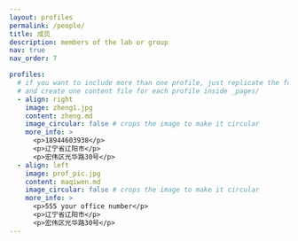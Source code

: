 ```yaml
---
layout: profiles
permalink: /people/
title: 成员
description: members of the lab or group
nav: true
nav_order: 7

profiles:
  # if you want to include more than one profile, just replicate the following block
  # and create one content file for each profile inside _pages/
  - align: right
    image: zheng1.jpg
    content: zheng.md
    image_circular: false # crops the image to make it circular
    more_info: >
      <p>18944603938</p>
      <p>辽宁省辽阳市</p>
      <p>宏伟区光华路30号</p>
  - align: left
    image: prof_pic.jpg
    content: maqiwen.md
    image_circular: false # crops the image to make it circular
    more_info: >
      <p>555 your office number</p>
      <p>辽宁省辽阳市</p>
      <p>宏伟区光华路30号</p>
---
```

